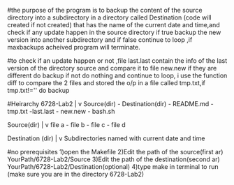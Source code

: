 #the purpose of the program is to backup the content of the source directory into a subdirectory in a directory called Destination (code will created if not created) that has the name of the current date and time,and check if any update happen in the source directory if true backup the new version into another subdirectory  and if false continue to loop ,if maxbackups acheived program will terminate.

#to check if an update happen or not ,file last.last contain the info of the last version of the directory source and compare it to file new.new if they are different do backup if not do nothing and continue to loop, i use the function diff to compare the 2 files and stored the o/p in a file called tmp.txt,if tmp.txt!='' do backup 


#Heirarchy
6728-Lab2
 |
 v
Source(dir) - Destination(dir) - README.md - tmp.txt -last.last - new.new - bash.sh

Source(dir)
  |
  v
  file a - file b - file c - file d
  
  Destination (dir)
       |
       v
  Subdirectories named with current date and time
       





#no prerequisites
1)open the Makefile
2)Edit the path of the source(first ar)
 YourPath/6728-Lab2/Source
3)Edit the path of the destination(second ar)
YourPath/6728-Lab2/Destination(optional)
4)type make in terminal to run (make sure you are in the directory 6728-Lab2)
